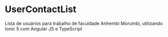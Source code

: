 # UserContactList
Lista de usuários para trabalho de faculdade Anhembi Morumbi, utilizando Ionic 5 com Angular JS e TypeScript 
